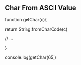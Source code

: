 
## Char From ASCII Value 

function getChar(c){

 return String.fromCharCode(c)
 
  // ...
  
}

console.log(getChar(65))

